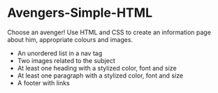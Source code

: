 # Avengers-Simple-HTML
Choose an avenger! Use HTML and CSS to create an information page about him, appropriate colours and images. 
* An unordered list in a nav tag
* Two images related to the subject
* At least one heading with a stylized color, font and size
* At least one paragraph with a stylized color, font and size
* A footer with links

